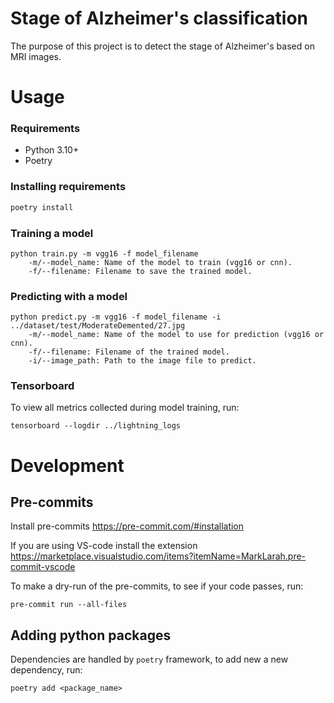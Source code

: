 # Stage of Alzheimer's classification

The purpose of this project is to detect the stage of Alzheimer's based on MRI images.

[//]: # (# Dataset)

[//]: # ()
[//]: # (The models are designed to be trained on [Alzheimer's Dataset &#40; 4 class of Images&#41;]&#40;https://www.kaggle.com/datasets/tourist55/alzheimers-dataset-4-class-of-images&#41; from Kaggle.)

[//]: # (It has already been downloaded and is available in the dataset/ directory.)

[//]: # ()
[//]: # (<p align="center">)

[//]: # (  <img src="assets/train_dataset.png" alt="Train Dataset" width="49%" />)

[//]: # (  <img src="assets/test_dataset.png" alt="Test Dataset" width="49%" />)

[//]: # (</p>)

# Usage

### Requirements
* Python 3.10+
* Poetry

### Installing requirements
```bash
poetry install
```

### Training a model

    python train.py -m vgg16 -f model_filename
        -m/--model_name: Name of the model to train (vgg16 or cnn).
        -f/--filename: Filename to save the trained model.

### Predicting with a model

    python predict.py -m vgg16 -f model_filename -i ../dataset/test/ModerateDemented/27.jpg
        -m/--model_name: Name of the model to use for prediction (vgg16 or cnn).
        -f/--filename: Filename of the trained model.
        -i/--image_path: Path to the image file to predict.

### Tensorboard
To view all metrics collected during model training, run:
```
tensorboard --logdir ../lightning_logs
```

# Development
## Pre-commits
Install pre-commits
https://pre-commit.com/#installation

If you are using VS-code install the extension https://marketplace.visualstudio.com/items?itemName=MarkLarah.pre-commit-vscode

To make a dry-run of the pre-commits, to see if your code passes, run:
```
pre-commit run --all-files
```


## Adding python packages
Dependencies are handled by `poetry` framework, to add new a new dependency, run:
```
poetry add <package_name>
```
